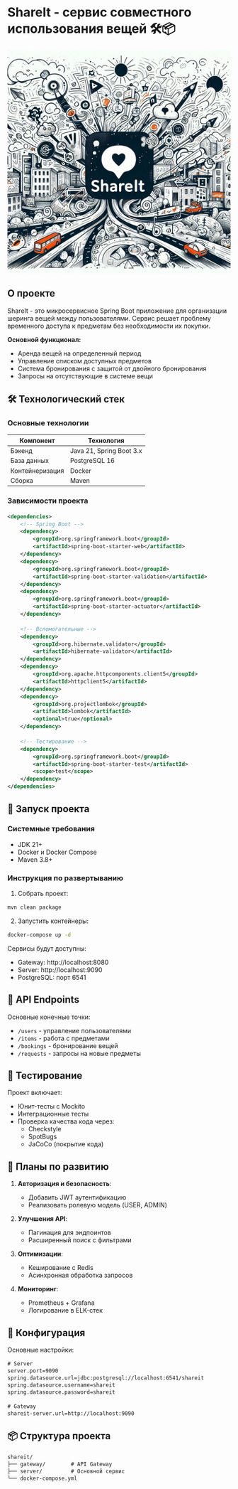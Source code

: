 # ShareIt - сервис совместного использования вещей 🛠️📦

![Shareit Banner](image_shareit.jpeg)

## О проекте

ShareIt - это микросервисное Spring Boot приложение для организации шеринга вещей между пользователями. Сервис решает проблему временного доступа к предметам без необходимости их покупки.

**Основной функционал:**
- Аренда вещей на определенный период
- Управление списком доступных предметов
- Система бронирования с защитой от двойного бронирования
- Запросы на отсутствующие в системе вещи

## 🛠 Технологический стек

### Основные технологии
| Компонент       | Технология                          |
|-----------------|-------------------------------------|
| Бэкенд          | Java 21, Spring Boot 3.x            |
| База данных     | PostgreSQL 16                       |
| Контейнеризация | Docker                              |
| Сборка          | Maven                               |

### Зависимости проекта
```xml
<dependencies>
    <!-- Spring Boot -->
    <dependency>
        <groupId>org.springframework.boot</groupId>
        <artifactId>spring-boot-starter-web</artifactId>
    </dependency>
    <dependency>
        <groupId>org.springframework.boot</groupId>
        <artifactId>spring-boot-starter-validation</artifactId>
    </dependency>
    <dependency>
        <groupId>org.springframework.boot</groupId>
        <artifactId>spring-boot-starter-actuator</artifactId>
    </dependency>
    
    <!-- Вспомогательные -->
    <dependency>
        <groupId>org.hibernate.validator</groupId>
        <artifactId>hibernate-validator</artifactId>
    </dependency>
    <dependency>
        <groupId>org.apache.httpcomponents.client5</groupId>
        <artifactId>httpclient5</artifactId>
    </dependency>
    <dependency>
        <groupId>org.projectlombok</groupId>
        <artifactId>lombok</artifactId>
        <optional>true</optional>
    </dependency>
    
    <!-- Тестирование -->
    <dependency>
        <groupId>org.springframework.boot</groupId>
        <artifactId>spring-boot-starter-test</artifactId>
        <scope>test</scope>
    </dependency>
</dependencies>
```

## 🚀 Запуск проекта

### Системные требования
- JDK 21+
- Docker и Docker Compose
- Maven 3.8+

### Инструкция по развертыванию

1. Собрать проект:
```bash
mvn clean package
```

2. Запустить контейнеры:
```bash
docker-compose up -d
```

Сервисы будут доступны:
- Gateway: http://localhost:8080
- Server: http://localhost:9090
- PostgreSQL: порт 6541

## 📡 API Endpoints

Основные конечные точки:
- `/users` - управление пользователями
- `/items` - работа с предметами
- `/bookings` - бронирование вещей
- `/requests` - запросы на новые предметы

## 🧪 Тестирование

Проект включает:
- Юнит-тесты с Mockito
- Интеграционные тесты
- Проверка качества кода через:
    - Checkstyle
    - SpotBugs
    - JaCoCo (покрытие кода)

## 🔮 Планы по развитию

1. **Авторизация и безопасность**:
    - Добавить JWT аутентификацию
    - Реализовать ролевую модель (USER, ADMIN)

2. **Улучшения API**:
    - Пагинация для эндпоинтов
    - Расширенный поиск с фильтрами

3. **Оптимизации**:
    - Кеширование с Redis
    - Асинхронная обработка запросов

4. **Мониторинг**:
    - Prometheus + Grafana
    - Логирование в ELK-стек

## 📄 Конфигурация

Основные настройки:
```properties
# Server
server.port=9090
spring.datasource.url=jdbc:postgresql://localhost:6541/shareit
spring.datasource.username=shareit
spring.datasource.password=shareit

# Gateway
shareit-server.url=http://localhost:9090
```

## 📦 Структура проекта

```
shareit/
├── gateway/        # API Gateway
├── server/         # Основной сервис
└── docker-compose.yml
```